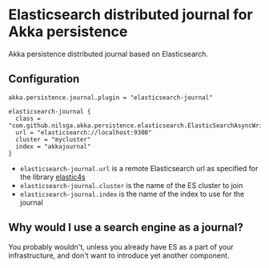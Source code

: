# Elasticsearch distributed journal for Akka persistence

Akka persistence distributed journal based on Elasticsearch. 

## Configuration

```
akka.persistence.journal.plugin = "elasticsearch-journal"

elasticsearch-journal {
  class = "com.github.nilsga.akka.persistence.elasticsearch.ElasticSearchAsyncWriteJournal"
  url = "elasticsearch://localhost:9300"
  cluster = "mycluster"
  index = "akkajournal"
}
```

* `elasticsearch-journal.url` is a remote Elasticsearch url as specified for the library [elastic4s](https://github.com/sksamuel/elastic4s#client)
* `elasticsearch-journal.cluster` is the name of the ES cluster to join
* `elasticsearch-journal.index` is the name of the index to use for the journal

## Why would I use a search engine as a journal?

You probably wouldn't, unless you already have ES as a part of your infrastructure, and don't want to introduce yet another component.

